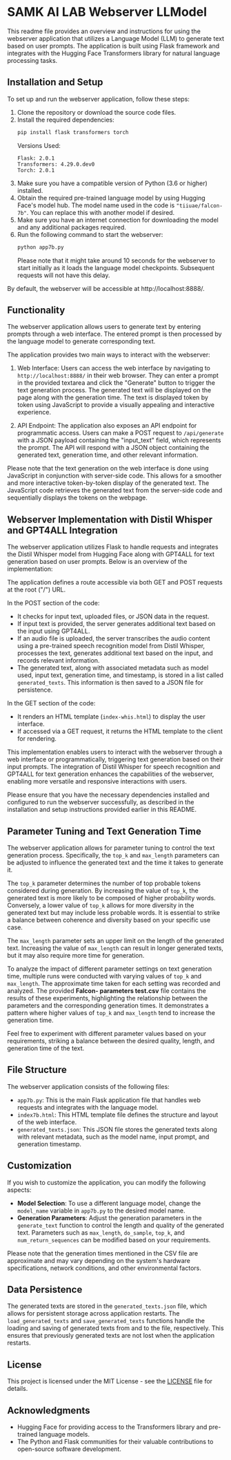 # SAMK AI LAB Webserver LLModel

This readme file provides an overview and instructions for using the webserver application that utilizes a Language Model (LLM) to generate text based on user prompts. The application is built using Flask framework and integrates with the Hugging Face Transformers library for natural language processing tasks.

## Installation and Setup

To set up and run the webserver application, follow these steps:

1. Clone the repository or download the source code files.
2. Install the required dependencies:
    ```bash
    pip install flask transformers torch
    ```
    Versions Used:
    ```
    Flask: 2.0.1
    Transformers: 4.29.0.dev0
    Torch: 2.0.1
    ```
3. Make sure you have a compatible version of Python (3.6 or higher) installed.
4. Obtain the required pre-trained language model by using Hugging Face's model hub. The model name used in the code is `"tiiuae/falcon-7b"`. You can replace this with another model if desired.
5. Make sure you have an internet connection for downloading the model and any additional packages required.
6. Run the following command to start the webserver:
    ```bash
    python app7b.py
    ```
   Please note that it might take around 10 seconds for the webserver to start initially as it loads the language model checkpoints. Subsequent requests will not have this delay.

By default, the webserver will be accessible at http://localhost:8888/.

## Functionality

The webserver application allows users to generate text by entering prompts through a web interface. The entered prompt is then processed by the language model to generate corresponding text.

The application provides two main ways to interact with the webserver:

1. Web Interface: Users can access the web interface by navigating to `http://localhost:8888/` in their web browser. They can enter a prompt in the provided textarea and click the "Generate" button to trigger the text generation process. The generated text will be displayed on the page along with the generation time. The text is displayed token by token using JavaScript to provide a visually appealing and interactive experience.

2. API Endpoint: The application also exposes an API endpoint for programmatic access. Users can make a POST request to `/api/generate` with a JSON payload containing the "input_text" field, which represents the prompt. The API will respond with a JSON object containing the generated text, generation time, and other relevant information.

Please note that the text generation on the web interface is done using JavaScript in conjunction with server-side code. This allows for a smoother and more interactive token-by-token display of the generated text. The JavaScript code retrieves the generated text from the server-side code and sequentially displays the tokens on the webpage.

## Webserver Implementation with Distil Whisper and GPT4ALL Integration

The webserver application utilizes Flask to handle requests and integrates the Distil Whisper model from Hugging Face along with GPT4ALL for text generation based on user prompts. Below is an overview of the implementation:

The application defines a route accessible via both GET and POST requests at the root ("/") URL. 

In the POST section of the code:
- It checks for input text, uploaded files, or JSON data in the request.
- If input text is provided, the server generates additional text based on the input using GPT4ALL.
- If an audio file is uploaded, the server transcribes the audio content using a pre-trained speech recognition model from Distil Whisper, processes the text, generates additional text based on the input, and records relevant information.
- The generated text, along with associated metadata such as model used, input text, generation time, and timestamp, is stored in a list called `generated_texts`. This information is then saved to a JSON file for persistence.

In the GET section of the code:
- It renders an HTML template (`index-whis.html`) to display the user interface.
- If accessed via a GET request, it returns the HTML template to the client for rendering.

This implementation enables users to interact with the webserver through a web interface or programmatically, triggering text generation based on their input prompts. The integration of Distil Whisper for speech recognition and GPT4ALL for text generation enhances the capabilities of the webserver, enabling more versatile and responsive interactions with users.

Please ensure that you have the necessary dependencies installed and configured to run the webserver successfully, as described in the installation and setup instructions provided earlier in this README.

## Parameter Tuning and Text Generation Time

The webserver application allows for parameter tuning to control the text generation process. Specifically, the `top_k` and `max_length` parameters can be adjusted to influence the generated text and the time it takes to generate it.

The `top_k` parameter determines the number of top probable tokens considered during generation. By increasing the value of `top_k`, the generated text is more likely to be composed of higher probability words. Conversely, a lower value of `top_k` allows for more diversity in the generated text but may include less probable words. It is essential to strike a balance between coherence and diversity based on your specific use case.

The `max_length` parameter sets an upper limit on the length of the generated text. Increasing the value of `max_length` can result in longer generated texts, but it may also require more time for generation.

To analyze the impact of different parameter settings on text generation time, multiple runs were conducted with varying values of `top_k` and `max_length`. The approximate time taken for each setting was recorded and analyzed. The provided **Falcon- parameters test.csv** file contains the results of these experiments, highlighting the relationship between the parameters and the corresponding generation times. It demonstrates a pattern where higher values of `top_k` and `max_length` tend to increase the generation time.

Feel free to experiment with different parameter values based on your requirements, striking a balance between the desired quality, length, and generation time of the text.

## File Structure

The webserver application consists of the following files:

- `app7b.py`: This is the main Flask application file that handles web requests and integrates with the language model.
- `index7b.html`: This HTML template file defines the structure and layout of the web interface.
- `generated_texts.json`: This JSON file stores the generated texts along with relevant metadata, such as the model name, input prompt, and generation timestamp.

## Customization

If you wish to customize the application, you can modify the following aspects:

- **Model Selection**: To use a different language model, change the `model_name` variable in `app7b.py` to the desired model name.
- **Generation Parameters**: Adjust the generation parameters in the `generate_text` function to control the length and quality of the generated text. Parameters such as `max_length`, `do_sample`, `top_k`, and `num_return_sequences` can be modified based on your requirements.

Please note that the generation times mentioned in the CSV file are approximate and may vary depending on the system's hardware specifications, network conditions, and other environmental factors.

## Data Persistence

The generated texts are stored in the `generated_texts.json` file, which allows for persistent storage across application restarts. The `load_generated_texts` and `save_generated_texts` functions handle the loading and saving of generated texts from and to the file, respectively. This ensures that previously generated texts are not lost when the application restarts.

## License

This project is licensed under the MIT License - see the [LICENSE](LICENSE) file for details.

## Acknowledgments

- Hugging Face for providing access to the Transformers library and pre-trained language models.
- The Python and Flask communities for their valuable contributions to open-source software development.

